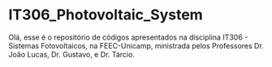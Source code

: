 # IT306_Photovoltaic_System
Olá, esse é o repositório de códigos apresentados na disciplina IT306 - Sistemas Fotovoltaicos, na FEEC-Unicamp, ministrada pelos Professores Dr. João Lucas, Dr. Gustavo, e Dr. Tárcio.

